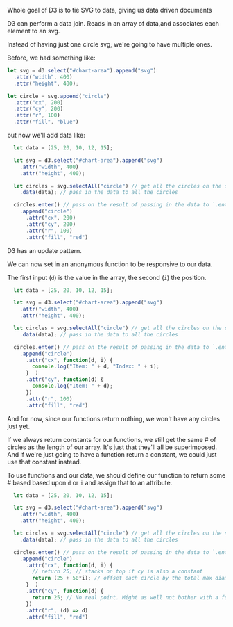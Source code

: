 Whole goal of D3 is to tie SVG to data, giving us data driven documents

D3 can perform a data join. Reads in an array of data,and associates each element to an svg.

Instead of having just one circle svg, we're going to have multiple ones.

Before, we had something like:

```js
let svg = d3.select("#chart-area").append("svg")
  .attr("width", 400)
  .attr("height", 400);

let circle = svg.append("circle")
  .attr("cx", 200)
  .attr("cy", 200)
  .attr("r", 100)
  .attr("fill", "blue")

```

but now we'll add data like:

```js
  let data = [25, 20, 10, 12, 15];

  let svg = d3.select("#chart-area").append("svg")
    .attr("width", 400)
    .attr("height", 400);

  let circles = svg.selectAll("circle") // get all the circles on the screen
    .data(data); // pass in the data to all the circles

  circles.enter() // pass on the result of passing in the data to `.enter()`
    .append("circle")
      .attr("cx", 200)
      .attr("cy", 200)
      .attr("r", 100)
      .attr("fill", "red")
```

  D3 has an update pattern. 

  We can now set in an anonymous function to be responsive to our data.

  The first input (`d`) is the value in the array, the second (`i`) the position.
```js
  let data = [25, 20, 10, 12, 15];

  let svg = d3.select("#chart-area").append("svg")
    .attr("width", 400)
    .attr("height", 400);

  let circles = svg.selectAll("circle") // get all the circles on the screen
    .data(data); // pass in the data to all the circles

  circles.enter() // pass on the result of passing in the data to `.enter()`
    .append("circle")
      .attr("cx", function(d, i) {
        console.log("Item: " + d, "Index: " + i);
      }  )
      .attr("cy", function(d) {
        console.log("Item: " + d);
      })
      .attr("r", 100)
      .attr("fill", "red")
```

  And for now, since our functions return nothing, we won't have any circles just yet.

  If we always return constants for our functions, we still get the same # of circles as the length of our array. It's just that they'll all be superimposed. And if we're just going to have a function return a constant, we could just use that constant instead.
  
  To use functions and our data, we should define our function to return some # based based upon `d` or `i` and assign that to an attribute.

```js
  let data = [25, 20, 10, 12, 15];

  let svg = d3.select("#chart-area").append("svg")
    .attr("width", 400)
    .attr("height", 400);

  let circles = svg.selectAll("circle") // get all the circles on the screen
    .data(data); // pass in the data to all the circles

  circles.enter() // pass on the result of passing in the data to `.enter()`
    .append("circle")
      .attr("cx", function(d, i) {
        // return 25; // stacks on top if cy is also a constant
        return (25 + 50*i); // offset each circle by the total max diameter, so each circle will be next to each other if they all have radius d.
      }  )
      .attr("cy", function(d) {
        return 25; // No real point. Might as well not bother with a function and just replace this with 25 haha
      })
      .attr("r", (d) => d)
      .attr("fill", "red")
```
